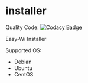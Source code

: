 # installer

Quality Code: [![Codacy Badge](https://api.codacy.com/project/badge/Grade/577d1ee61d234585968cc5acbfb2a726)](https://www.codacy.com/app/Lacrimosa99/installer_2?utm_source=github.com&amp;utm_medium=referral&amp;utm_content=easy-wi/installer&amp;utm_campaign=Badge_Grade)

Easy-Wi Installer

Supported OS:
  - Debian
  - Ubuntu
  - CentOS
